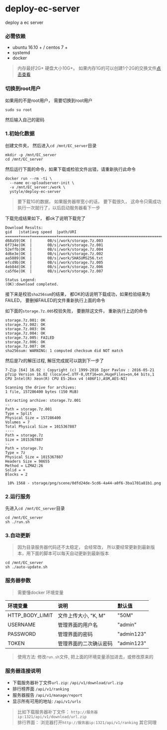 # deploy-ec-server
deploy a ec server

### 必需依赖
- ubuntu 16.10 + / centos 7 +
- systemd
- docker 
>内存最好2G+ 硬盘大小10G+。 如果内存1G的可以创建1个2G的交换文件[点击查看](https://cloud.tencent.com/developer/article/1156834)


### 切换到root用户
如果用的不是root用户， 需要切换到root用户
```shell
sudo su root
```
然后输入自己的密码

### 1.初始化数据
创建文件夹， 然后进入`cd /mnt/EC_server`目录
```shell
mkdir -p /mnt/EC_server
cd /mnt/EC_server
```
然后运行下面的命令，如果下载或检验文件出错，请重新执行此命令
```shell
docker run --rm -ti \
  --name ec-uploadserver-init \
  -v /mnt/EC_server:/work \
  ystyle/deploy-ec-server
```
> 要下载1G的数据， 如果服务器带宽小的话， 要下载很久， 这命令只需成功执行一次就行了，以后启动服务器看下一步

下载完成结果如下， 都ok了说明下载完了
```shell
Download Results:
gid   |stat|avg speed  |path/URI
======+====+===========+=======================================================
d68a59|OK  |       0B/s|/work/storage.7z.003
6f734e|OK  |       0B/s|/work/storage.7z.001
52effb|OK  |       0B/s|/work/storage.7z.004
4d6e3e|OK  |       0B/s|/work/storage.7z.002
aa5889|OK  |       0B/s|/work/SHASUMS256.txt
efcd9b|OK  |       0B/s|/work/storage.7z.005
4eb84d|OK  |       0B/s|/work/storage.7z.006
ca5f6e|OK  |       0B/s|/work/storage.7z.007

Status Legend:
(OK):download completed.
```
接下来是校验`sha256sum`的结果， 都OK的话说明下载成功，如果检验结果为FAILED， 要删掉FAILED的文件重新执行上面的命令

如下面的`storage.7z.005`校验失败， 要删除这文件， 重新执行上边的命令
```shell
storage.7z.001: OK
storage.7z.002: OK
storage.7z.003: OK
storage.7z.004: OK
storage.7z.005: FAILED
storage.7z.006: OK
storage.7z.007: OK
sha256sum: WARNING: 1 computed checksum did NOT match
```
然后是7z的解压过程, 解压完成就可以跳到下一步了
```shell
7-Zip [64] 16.02 : Copyright (c) 1999-2016 Igor Pavlov : 2016-05-21
p7zip Version 16.02 (locale=C.UTF-8,Utf16=on,HugeFiles=on,64 bits,1 CPU Intel(R) Xeon(R) CPU E5-26xx v4 (406F1),ASM,AES-NI)

Scanning the drive for archives:
1 file, 157286400 bytes (150 MiB)

Extracting archive: storage.7z.001
--         
Path = storage.7z.001
Type = Split
Physical Size = 157286400
Volumes = 7
Total Physical Size = 1015367887
----
Path = storage.7z
Size = 1015367887
--
Path = storage.7z
Type = 7z
Physical Size = 1015367887
Headers Size = 98655
Method = LZMA2:26
Solid = +
Blocks = 2

 10% 1568 - storage/png/scene/0dfd24de-5cd6-4a44-a0f6-3ba1701a81b1.png

```

### 2.运行服务
先进入`cd /mnt/EC_server`目录
```
cd /mnt/EC_server
sh ./run.sh
```

### 3.自动更新
>因为目录服务器代码还不太稳定， 会经常改， 所以要经常更新到最新版本，用下面的脚本可以每天自动更新到最新版本
```shell
cd /mnt/EC_server
sh ./auto-update.sh
```

### 服务器参数
> 需要懂docker 环境变量

环境变量|说明|默认值
:---|:----------|:-----
HTTP_BODY_LIMIT|文件上传大小, "K, M"|"50M"
USERNAME|管理界面的用户名| "admin"
PASSWORD|管理界面的密码| "admin123"
TOKEN|管理界面的二次确认密码| "admin123"

>使用方法: 修改`run.sh`文件, 把上面的环境变量添加进去，或修改原来的

### 服务器连接说明
- 下载服务器补丁文件`url.zip`:  `/api/v1/download/url.zip`
- 排行榜界面 `/api/v1/ranking`
- 服务器报告 `/api/v1/manage/report`
- 显示所有可用的地址:  `/api/v1/urls`

>比如下载服务器补丁文件： `http://服务器ip:1321/api/v1/download/url.zip`  
>排行界面： 浏览器打开`http://服务器ip:1321/api/v1/ranking` 其它同理 